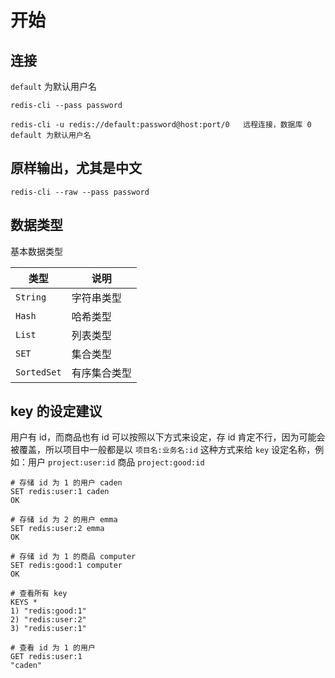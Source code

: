 # 开始

## 连接

`default` 为默认用户名

```
redis-cli --pass password

redis-cli -u redis://default:password@host:port/0	远程连接，数据库 0 default 为默认用户名
```

## 原样输出，尤其是中文

```
redis-cli --raw --pass password
```



## 数据类型

基本数据类型

| 类型        | 说明         |
| ----------- | ------------ |
| `String`    | 字符串类型   |
| `Hash`      | 哈希类型     |
| `List`      | 列表类型     |
| `SET`       | 集合类型     |
| `SortedSet` | 有序集合类型 |



## key 的设定建议

用户有 id，而商品也有 id 可以按照以下方式来设定，存 id 肯定不行，因为可能会被覆盖，所以项目中一般都是以 `项目名:业务名:id` 这种方式来给 `key` 设定名称，例如：用户 `project:user:id`  商品 `project:good:id`

```shell
# 存储 id 为 1 的用户 caden
SET redis:user:1 caden
OK

# 存储 id 为 2 的用户 emma
SET redis:user:2 emma
OK

# 存储 id 为 1 的商品 computer
SET redis:good:1 computer
OK

# 查看所有 key
KEYS *
1) "redis:good:1"
2) "redis:user:2"
3) "redis:user:1"

# 查看 id 为 1 的用户
GET redis:user:1
"caden"
```
